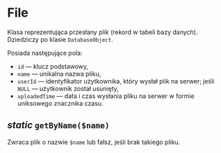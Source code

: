 File
===

Klasa reprezentująca przesłany plik (rekord w tabeli bazy danych). Dziedziczy po klasie `DatabaseObject`.

Posiada następujące pola:

- `id` — klucz podstawowy,
- `name` — unikalna nazwa pliku,
- `userId` — identyfikator użytkownika, który wysłał plik na serwer; jeśli `NULL` — użytkownik został usunięty,
- `uploadedTime` — data i czas wysłania pliku na serwer w formie uniksowego znacznika czasu.

## *static* `getByName($name)`

Zwraca plik o nazwie `$name` lub fałsz, jeśli brak takiego pliku.
